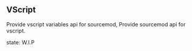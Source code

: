 ## VScript  
Provide vscript variables api for sourcemod, Provide sourcemod api for vscript.

state: W.I.P